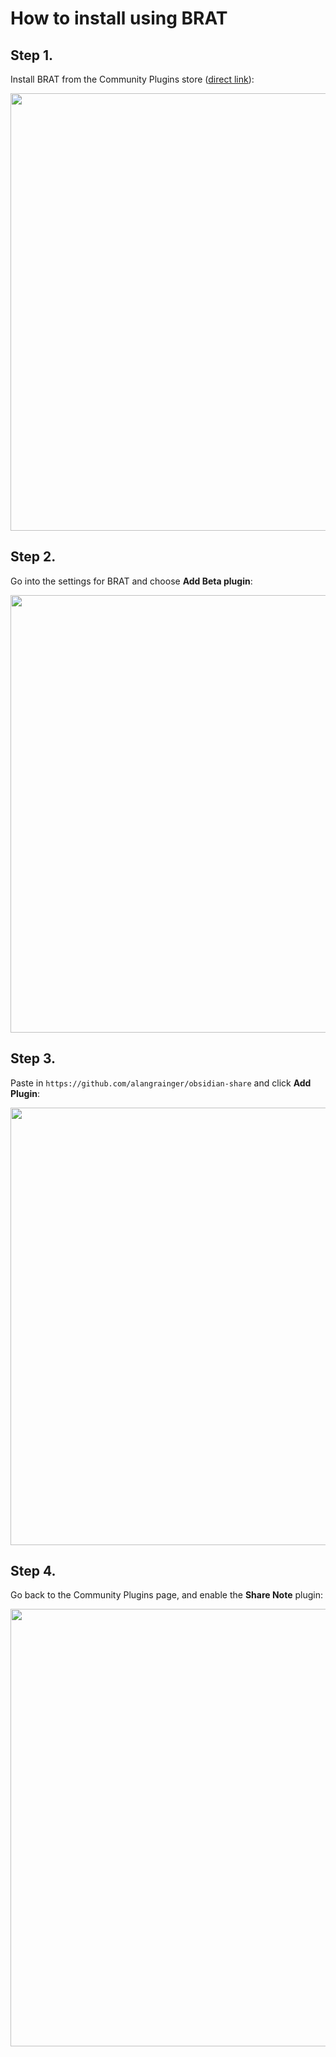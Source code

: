 # How to install using BRAT

## Step 1.

Install BRAT from the Community Plugins store ([direct link](https://obsidian.md/plugins?id=obsidian42-brat)):

<img style="width:700px" src="https://github.com/alangrainger/obsidian-share/assets/16197738/bf47b8ad-4493-40d0-ab98-9a84595c2485">

## Step 2. 

Go into the settings for BRAT and choose **Add Beta plugin**:

<img style="width:700px" src="https://github.com/alangrainger/obsidian-share/assets/16197738/a9edffab-63e3-4996-af64-1908dfd65b11">

## Step 3. 

Paste in `https://github.com/alangrainger/obsidian-share` and click **Add Plugin**:

<img style="width:700px" src="https://github.com/alangrainger/obsidian-share/assets/16197738/e0c914b1-737a-4dda-bc25-bb2a90514ce0">

## Step 4. 

Go back to the Community Plugins page, and enable the **Share Note** plugin:

<img style="width:700px" src="https://github.com/alangrainger/obsidian-share/assets/16197738/2958fe67-aaae-4b41-8cd8-7ce65366ddc6">
